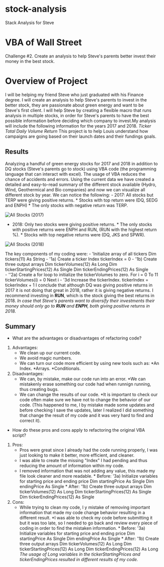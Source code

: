 # stock-analysis
Stack Analysis for Steve
# VBA of Wall Street
Challenge  #2. Create an analysis to help Steve's parents better invest their money in the best stock.
# Overview of Project
I will be helping my friend Steve who just graduated with his Finance degree. I will create an analysis to help Steve's parents to invest in the better stock, they are passionate about green energy and want to be Steve's first client. I will help Steve by creating a flexible macro that runs analysis in multiple stocks, in order for Steve's parents to have the best possible information before deciding which company to invest.My analysis will include the following information for the years 2017 and 2018.
        *Ticker*
        *Total Daily Volume*
        *Return*
This project is to help Louis understand how campaigns are going based on their launch dates and their fundings goals.
## Results
Analyzing a handful of green energy stocks for 2017 and 2018 in addition to DQ stocks (Steve's parents go to stock) using VBA code (the programming language that can interact with excel). The usage of VBA reduces the chance of accidents and errors.
Using the current data we have created a detailed and easy-to-read summary of the different stock available (Hydro, Wind, Geothermical and Bio companies) and now we can visualize all different stock by year.
We can notice the following:
    - 2017: All stocks but TERP were giving positive returns. 
        * Stocks with top return were (DQ, SEDG and ENPH)
        * The only stocks with negative return was TERP.

![All Stocks (2017)](https://user-images.githubusercontent.com/95668609/149052983-592039a9-ed3e-4dea-8a3b-983d2d47a5a9.png)

- 2018: Only two stocks were giving positive returns.
        * The only stocks with positive returns were ENPH and RUN, (RUN with the highest return %).
        * Stocks with top negative returns were (DQ, JKS and SPWR).

![All Stocks (2018)](https://user-images.githubusercontent.com/95668609/149052998-eaf034fb-f4ab-4277-9138-617bfdbecdc4.png)

The key components of my coding were:
    - 'Initialize array of all tickers
    Dim tickers(11) As String
    - '1a) Create a ticker Index
    tickerIndex = 0
    - '1b) Create three output arrays
    Dim tickerVolumes(12) As Long
    Dim tickerStartingPrices(12) As Single
    Dim tickerEndingPrices(12) As Single  
    - ''2a) Create a for loop to initialize the tickerVolumes to zero.
    For i = 0 To 11
    tickerVolumes(i) = 0
    Next i
    - '3d Increase the tickerIndex.
    tickerIndex = tickerIndex + 1
I conclude that although DQ was giving positive returns in 2017 it is not doing that great in 2018, rather it is giving negative returns.
I recommend investing in **RUN**, which is the stock giving the best returns in 2018. 
*In case that Steve's parents want to diversify their investments their money should only go to **RUN** and **ENPH**, both giving positive returns in 2018.*
## Summary
- What are the advantages or disadvantages of refactoring code?
1. Advantages:
    - We clean up our current code.
    - We avoid magic numbers.
    - We can turn our code more efficient by using new tools such as:
        *An Index.
        *Arrays.
        *Conditionals.
2. Disadvantages:
    - We can, by mistake, make our code run into an error.
        *We can mistakenly erase something our code had when runnign running, thus creating bugs.
    - We can change the results of our code.
        *It is important to check our code often make sure we have not to change the behavior of our code.
        (This happened to me, I by mistake made some updates and before checking I save the updates, later I realized I did something that change the result of my code and it was very hard to find and correct it).
- How do these pros and cons apply to refactoring the original VBA script?
1. Pros:
    - Pros were great since I already had the code running properly, I was just looking to make it better, more efficient, and cleaner.
    - I was able to create the missing "Index" I had pending and thus reducing the amount of information within my code.
    - I removed information that was not adding any value, this made my file look cleaner and more readable.
            * Before:   '3a) Initialize variables for starting price and ending price
                        Dim startingPrice As Single
                        Dim endingPrice As Single
            * After:    '1b) Create three output arrays
                        Dim tickerVolumes(12) As Long
                        Dim tickerStartingPrices(12) As Single
                        Dim tickerEndingPrices(12) As Single
2. Cons:
    - While trying to clean my code, I y mistake of removing important information that made my code change behavior resulting in a different result.
        *I was able to check my code before submitting it but it was too late, so I needed to go back and review every piece of coding in order to find the mistaken information.
            * Before:   '3a) Initialize variables for starting price and ending price
                        Dim startingPrice As Single
                        Dim endingPrice As Single
            * After:    '1b) Create three output arrays
                        Dim tickerVolumes(12) As Long
                        Dim tickerStartingPrices(12) As Long
                        Dim tickerEndingPrices(12) As Long
                        *The usage of Long variables in the tickerStartingPrices and tickerEndingPrices resulted in different results of my code.*
